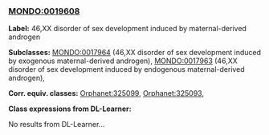 
### [MONDO:0019608](http://purl.obolibrary.org/obo/MONDO_0019608)
**Label:** 46,XX disorder of sex development induced by maternal-derived androgen

**Subclasses:** [MONDO:0017964](http://purl.obolibrary.org/obo/MONDO_0017964) (46,XX disorder of sex development induced by exogenous maternal-derived androgen), [MONDO:0017963](http://purl.obolibrary.org/obo/MONDO_0017963) (46,XX disorder of sex development induced by endogenous maternal-derived androgen), 

**Corr. equiv. classes:** [Orphanet:325099](http://www.orpha.net/ORDO/Orphanet_325099), [Orphanet:325093](http://www.orpha.net/ORDO/Orphanet_325093), 

**Class expressions from DL-Learner:**

No results from DL-Learner...



